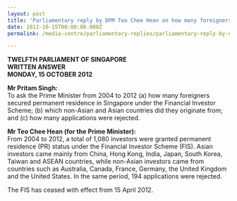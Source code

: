 ```yaml
---
layout: post
title: 'Parliamentary reply by DPM Teo Chee Hean on how many foreigners secured permanent residence in Singapore under FIS'
date: 2012-10-15T00:00:00.000Z
permalink: /media-centre/parliamentary-replies/parliamentary-reply-by-dpm-teo-chee-hean-on-15-oct-2012/

---
```



**TWELFTH PARLIAMENT OF SINGAPORE  
WRITTEN ANSWER  
MONDAY, 15 OCTOBER 2012**  

**Mr Pritam Singh:**  
To ask the Prime Minister from 2004 to 2012 (a) how many foreigners secured permanent residence in Singapore under the Financial Investor Scheme; (b) which non-Asian and Asian countries did they originate from; and (c) how many applications were rejected.

**Mr Teo Chee Hean (for the Prime Minister):**  
From 2004 to 2012, a total of 1,080 investors were granted permanent residence (PR) status under the Financial Investor Scheme (FIS). Asian investors came mainly from China, Hong Kong, India, Japan, South Korea, Taiwan and ASEAN countries, while non-Asian investors came from countries such as Australia, Canada, France, Germany, the United Kingdom and the United States. In the same period, 194 applications were rejected.

The FIS has ceased with effect from 15 April 2012.


